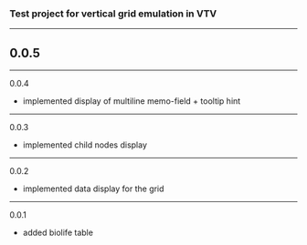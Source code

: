 ### Test project for vertical grid emulation in VTV

--------
0.0.5
-

--------
0.0.4
- implemented display of multiline memo-field + tooltip hint

--------
0.0.3
- implemented child nodes display

--------
0.0.2
- implemented data display for the grid

--------
0.0.1
- added biolife table